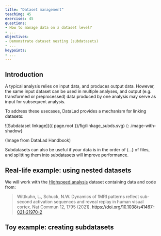 ```yaml
---
title: "Dataset management"
teaching: 45
exercises: 45
questions:
- How to manage data on a dataset level?
- ...
objectives:
- Demonstrate dataset nesting (subdatasets)
- ...
keypoints:
- ...
---
```


## Introduction

A typical analysis relies on input data, and produces output data.
However, the same input dataset can be used in multiple analyses, and output (e.g. transformed or preprocessed) data produced by one analysis may serve as input for subsequent analysis.

To address these usecases, DataLad provides a mechanism for linking datasets:

![Subdataset linkage]({{ page.root }}/fig/linkage_subds.svg)
{: .image-with-shadow}

(Image from DataLad Handbook)

Subdatasets can also be useful if your data is in the order of (...) of files, and splitting them into subdatasets will improve performance.

## Real-life example: using nested datasets

We will work with the [Highspeed analysis](https://github.com/lnnrtwttkhn/highspeed-analysis) dataset containing data and code from:

> Wittkuhn, L., Schuck, N.W.
> Dynamics of fMRI patterns reflect sub-second activation sequences and reveal replay in human visual cortex. Nat Commun 12, 1795 (2021).
> https://doi.org/10.1038/s41467-021-21970-2

## Toy example: creating subdatasets

